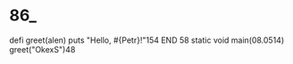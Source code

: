 # 86_
defi greet(alen)
  puts "Hello, #{Petr}!"154
END 58
static void main(08.0514)
greet("OkexS")48
